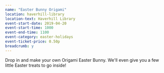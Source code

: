 ```yaml
---
name: "Easter Bunny Origami"
location: haverhill-library
location-text: Haverhill Library
event-start-date: 2019-04-20
event-start-time: 1000
event-end-time: 1100
event-category: easter-holidays
event-ticket-price: 0.50p
breadcrumb: y
---
```


Drop in and make your own Origami Easter Bunny. We'll even give you a few little Easter treats to go inside!
